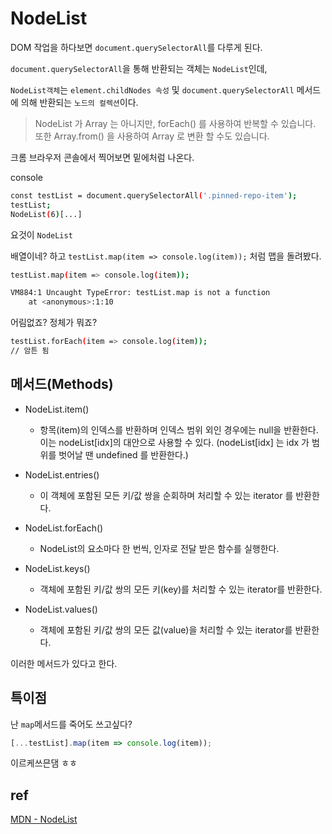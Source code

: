 # NodeList

DOM 작업을 하다보면 `document.querySelectorAll`를 다루게 된다.

`document.querySelectorAll`을 통해 반환되는 객체는 `NodeList`인데,

`NodeList객체`는 `element.childNodes 속성` 및 `document.querySelectorAll` 메서드에 의해 반환되는 `노드의 컬렉션`이다.


> NodeList 가 Array 는 아니지만, forEach() 를 사용하여 반복할 수 있습니다. 또한 Array.from() 을 사용하여 Array 로 변환 할 수도 있습니다.

크롬 브라우저 콘솔에서 찍어보면 밑에처럼 나온다.

console
```bash
const testList = document.querySelectorAll('.pinned-repo-item');
testList;
NodeList(6)[...]
```

요것이 `NodeList`

배열이네? 하고 `testList.map(item => console.log(item));` 처럼 맵을 돌려봤다.

```bash
testList.map(item => console.log(item));

VM884:1 Uncaught TypeError: testList.map is not a function
    at <anonymous>:1:10
```
어림없죠? 정체가 뭐죠?

```bash
testList.forEach(item => console.log(item));
// 암튼 됨
```
## 메서드(Methods)

- NodeList.item()
    - 항목(item)의 인덱스를 반환하며 인덱스 범위 외인 경우에는 null을 반환한다. 이는 nodeList[idx]의 대안으로 사용할 수 있다. (nodeList[idx] 는 idx 가 범위를 벗어날 땐 undefined 를 반환한다.)

- NodeList.entries()
    - 이 객체에 포함된 모든 키/값 쌍을 순회하며 처리할 수 있는 iterator 를 반환한다.

- NodeList.forEach()
    - NodeList의 요소마다 한 번씩, 인자로 전달 받은 함수를 실행한다.

- NodeList.keys()
    - 객체에 포함된 키/값 쌍의 모든 키(key)를 처리할 수 있는 iterator를 반환한다.

- NodeList.values()
    - 객체에 포함된 키/값 쌍의 모든 값(value)을 처리할 수 있는 iterator를 반환한다.

이러한 메서드가 있다고 한다.

## 특이점

난 `map`메서드를 죽어도 쓰고싶다?
```js
[...testList].map(item => console.log(item));
```
이르케쓰믄댐 ㅎㅎ

## ref
[MDN - NodeList](https://developer.mozilla.org/ko/docs/Web/API/NodeList)

